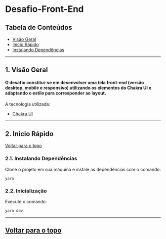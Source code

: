 # Desafio-Front-End

## Tabela de Conteúdos

- [Visão Geral](#1-visão-geral)
- [Início Rápido](#2-início-rápido)
- [Instalando Dependências](#21-instalando-dependências) 
---

## 1. Visão Geral

#### O desafio constitui-se em desenvolver uma tela front-end (versão desktop, mobile e responsivo) utilizando os elementos do Chakra UI e adaptando o estilo para corresponder ao layout.


A tecnologia utilizada:

- [Chakra UI](https://chakra-ui.com/)

---

## 2. Início Rápido
[ Voltar para o topo ](#tabela-de-conteúdos)


### 2.1. Instalando Dependências

Clone o projeto em sua máquina e instale as dependências com o comando:

```shell
yarn
```

### 2.2. Inicialização

Execute o comando:
```
yarn dev
```

---

## [ Voltar para o topo ](#tabela-de-conteúdos)




